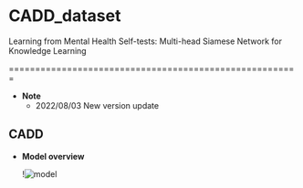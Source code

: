 # CADD_dataset
Learning from Mental Health Self-tests: Multi-head Siamese Network for Knowledge Learning

=======================================================

* __Note__
  * 2022/08/03 New version update



## CADD
* __Model overview__

  !![model](https://user-images.githubusercontent.com/42997174/182630320-dd56d6bf-9177-40cc-a162-addb1010acf3.png)


